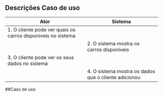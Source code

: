 ## Descrições Caso de uso

|   Ator    | Sistema                                            |
| --------- | ------------------------------------------------------------ |
| 1. O cliente pode ver quais os carros disponiveis no sistema |  |
| | 2. O sistema mostra os carros disponíveis|
| 3. O cliente pode ver os seus dados no sistema| |
| | 4. O sistema mostra os dados que o cliente adicionou|

##Caso de uso

